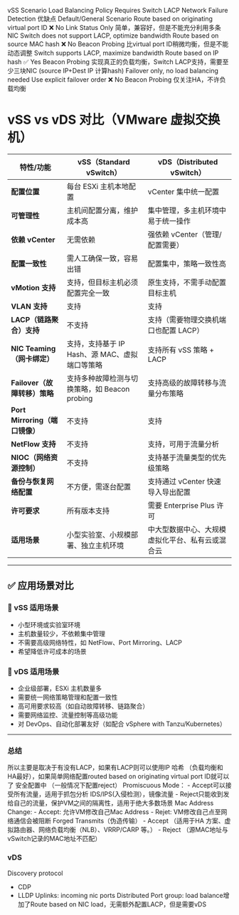 vSS
Scenario	Load Balancing Policy	Requires Switch LACP	Network Failure Detection	优缺点
Default/General Scenario	Route based on originating virtual port ID	❌ No	Link Status Only	简单，兼容好，但是不能充分利用多条NIC
Switch does not support LACP, optimize bandwidth	Route based on source MAC hash	❌ No	Beacon Probing	比virtual port ID稍微均衡，但是不能动态调整
Switch supports LACP, maximize bandwidth	Route based on IP hash	✅ Yes	Beacon Probing	实现真正的负载均衡，Switch LACP支持，需要至少三块NIC
(source IP+Dest IP 计算hash)
Failover only, no load balancing needed	Use explicit failover order	❌ No	Beacon Probing	仅关注HA，不许负载均衡
# vSS vs vDS 对比（VMware 虚拟交换机）

| 特性/功能                 | vSS（Standard vSwitch）                            | vDS（Distributed vSwitch）                             |
|--------------------------|----------------------------------------------------|--------------------------------------------------------|
| **配置位置**              | 每台 ESXi 主机本地配置                             | vCenter 集中统一配置                                   |
| **可管理性**              | 主机间配置分离，维护成本高                         | 集中管理，多主机环境中易于统一操作                     |
| **依赖 vCenter**          | 无需依赖                                           | 强依赖 vCenter（管理/配置需要）                        |
| **配置一致性**            | 需人工确保一致，容易出错                           | 配置集中，策略一致性高                                 |
| **vMotion 支持**          | 支持，但目标主机必须配置完全一致                   | 原生支持，不需手动配置目标主机                         |
| **VLAN 支持**             | 支持                                               | 支持                                                    |
| **LACP（链路聚合）支持** | 不支持                                             | 支持（需要物理交换机端口也配置 LACP）                 |
| **NIC Teaming（网卡绑定）** | 支持，支持基于 IP Hash、源 MAC、虚拟端口等策略   | 支持所有 vSS 策略 + LACP                               |
| **Failover（故障转移）策略** | 支持多种故障检测与切换策略，如 Beacon probing    | 支持高级的故障转移与流量分布策略                        |
| **Port Mirroring（端口镜像）** | 不支持                                        | 支持                                                    |
| **NetFlow 支持**         | 不支持                                             | 支持，可用于流量分析                                    |
| **NIOC（网络资源控制）** | 不支持                                             | 支持基于流量类型的优先级策略                            |
| **备份与恢复网络配置**    | 不方便，需逐台配置                                 | 支持通过 vCenter 快速导入导出配置                      |
| **许可要求**              | 所有版本支持                                       | 需要 Enterprise Plus 许可                              |
| **适用场景**              | 小型实验室、小规模部署、独立主机环境               | 中大型数据中心、大规模虚拟化平台、私有云或混合云       |

---

## ✅ 应用场景对比

### 🔹 vSS 适用场景
- 小型环境或实验室环境
- 主机数量较少，不依赖集中管理
- 不需要高级网络特性，如 NetFlow、Port Mirroring、LACP
- 希望降低许可成本的场景

### 🔸 vDS 适用场景
- 企业级部署，ESXi 主机数量多
- 需要统一网络策略管理和配置一致性
- 高可用要求较高（如自动故障转移、链路聚合）
- 需要网络监控、流量控制等高级功能
- 对 DevOps、自动化部署友好（如配合 vSphere with Tanzu/Kubernetes）

---
### 总结
所以主要是取决于有没有LACP，如果有LACP则可以使用IP 哈希 （负载均衡和HA最好），如果简单网络配置routed based on originating virtual port ID就可以了
安全配置中 （一般情况下配置reject）
Promiscuous Mode：
	- Accept可以接受所有流量，适用于抓包分析 IDS/IPS(入侵检测），镜像流量
	- Reject只能收到发给自己的流量，保护VM之间的隔离性，适用于绝大多数场景
Mac Address Change:
	- Accept: 允许VM修改自己Mac Address
	- Rejet: VM修改自己点至网络通信会被阻断
Forged Transmits（伪造传输）
	- Accept （适用于HA 方案、虚拟路由器、网络负载均衡（NLB）、VRRP/CARP 等。）
	- Reject （源MAC地址与vSwitch记录的MAC地址不匹配）

### vDS
Discovery protocol
- CDP
- LLDP
Uplinks: incoming nic ports
Distributed Port group: load balance增加了Route based on NIC load，无需额外配置LACP，但是需要vDS
